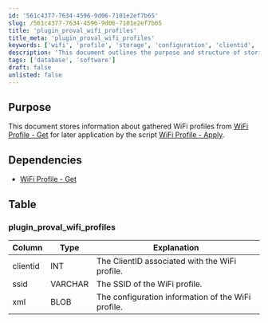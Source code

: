 ```yaml
---
id: '561c4377-7634-4596-9d06-7101e2ef7b65'
slug: /561c4377-7634-4596-9d06-7101e2ef7b65
title: 'plugin_proval_wifi_profiles'
title_meta: 'plugin_proval_wifi_profiles'
keywords: ['wifi', 'profile', 'storage', 'configuration', 'clientid', 'ssid']
description: 'This document outlines the purpose and structure of storing WiFi profiles gathered from the WiFi Profile - Get script for later application using the WiFi Profile - Apply script. It includes details about dependencies and the database table structure used for storage.'
tags: ['database', 'software']
draft: false
unlisted: false
---
```


## Purpose

This document stores information about gathered WiFi profiles from [WiFi Profile - Get](/docs/95ecf8ed-f2ac-46fa-ad7a-05894d0743be) for later application by the script [WiFi Profile - Apply](/docs/52b6b460-b6bd-48cf-aab1-8484149578f0).

## Dependencies

- [WiFi Profile - Get](/docs/95ecf8ed-f2ac-46fa-ad7a-05894d0743be)

## Table

### plugin_proval_wifi_profiles

| Column   | Type    | Explanation                                      |
|----------|---------|--------------------------------------------------|
| clientid | INT     | The ClientID associated with the WiFi profile.   |
| ssid     | VARCHAR | The SSID of the WiFi profile.                    |
| xml      | BLOB    | The configuration information of the WiFi profile. |


